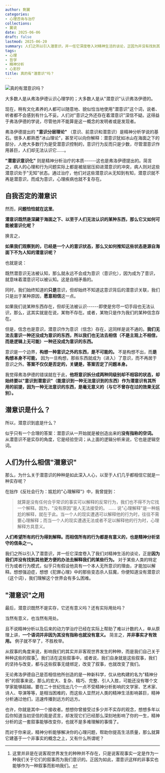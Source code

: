 ```yaml
---
author: 剩翼
categories:
- 心理咨询与治疗
collections:
- 翼说
date: 2025-06-06
draft: false
lastmod: 2025-06-20
summary: 人们之所以引入潜意识，并一任它深度卷入对精神生活的谈论，正因为并没有找到其他更方便的办法去解释某些行为。
tags:
- 心理
- 哲学
- 精神分析
- 心影抄
title: 真的有"潜意识"吗？
---
```



<img src="/img/zhendeyouqianyishima/zhendeyouqianyishima.jpg" class="wikilink"
alt="真的有潜意识吗？" />


大多数人是从弗洛伊德认识心理学的；大多数人是从"潜意识"认识弗洛伊德的。

现在，稍有文化素养的人都可以随意地、貌似恰当地使用"潜意识"这个词，说者、听者都不会感到有什么不妥。人们对"意识之外还存在着潜意识"深信不疑。这得益于弗洛伊德的学说，尽管他并不能算是这一概念的发明者或是发现者。

弗洛伊德提出的 **"意识分层理论"** （意识、前意识和潜意识）是精神分析学说的基石。很多人都熟悉"冰山理论"，甚至可以向你解释：潜意识犹如冰山在海面之下的部分，人绝大多数行为是受潜意识控制的，意识行为反而只是少数，尽管潜意识作用甚巨，人们却无法认识它......。

**"潜意识意识化"** 则是精神分析治疗的本质------这也是弗洛伊德提出的。简言之，病人的心理和行为问题实际上都是被层层压抑进潜意识的冲突，病人则对这些潜意识处于"无知"状态。通过治疗，他们对这些潜意识从无知到有知，潜意识就不再是潜意识，而成为意识，心理疾病也就不复存在。

## 自我否定的潜意识

然而，**问题恰恰就在这里**。

**潜意识既然是深藏于海面之下、以至于人们无法认识的某种东西，那么它又如何可能被意识化呢？**

换言之，

**如果我们观察到的，已经是一个人的意识状态，那么又如何推知这些状态是源自海面下不为人知的潜意识呢？**

也就是说：

既然潜意识无法被认知，那么就永远不会成为意识（意识化），因为成为了意识，就意味着潜意识可以被认知。这是自相矛盾的。

同时，我们始终知道的**只是**意识，但却始终不知道这意识背后的潜意识关联，我们只是出于某种原因，**愿意相信**这一点。

如果我们说某种东西存在，但却无法被认识------即使是穷尽一切手段也无法认识，那么，这其实就是在说，某物不存在。或者，某物只是作为我们的某种信念存在。

但是，信念也是意识，潜意识作为意识（信念）存在，这同样是说不通的。**我们无法去意识一种还没成为意识的东西，所以我们也无法去相信（不是主观上不相信，而是逻辑上无可能）一种还没成为意识的东西。**

意识是一个边界，**构想一种意识之外的东西，是不可能的。** 不是构想不出，而**是构想本身不可能，** 因为一旦构想，那些东西就成为（进入）了意识，而不再居于意识之外。**答案不仅仅是否定的，关键是，答案否定了问题本身。**

我觉得弗洛伊德的错误就在于此，**他将意识拆分成两种同级别却不相容的状态，却始终要以"意识到潜意识"（能意识到一种无法意识到的东西）作为潜意识有其所用的前提，因为一种无法意识的东西，是毫无意义的（与它不曾存在过的效果无区别）。**

## 潜意识是什么？

所以，潜意识到底是什么？

似乎只有一个合理的答案：潜意识从一开始就是被创造出来的**没有指称的空词。** 从潜意识不是实存的角度，它是经验空词；从上面的逻辑分析来说，它也是逻辑空词。

## 人们为什么相信"潜意识"

那么，为什么关于潜意识的种种是如此深入人心，以至于人们几乎都相信它就是一种实存呢？

在拙作《反社会行为：尴尬的"心理解释"》中，我曾提到：

> 就算是没有任何合乎常识的事实可以解释的反常行为，我们也不得不为它找一个解释。因为，"没有原因"是人无法接受的。
> ......
> 说"心理解释"是一种尴尬的解释，就在于此。当一个人的现实遭遇可以解释他的行为时，往往不需要心理解释；而当一个人的现实遭遇无法或者不足以解释他的行为时，心理解释方具意义。

**人们希望所有的行为得到解释。而相信所有的行为都是有意义的，也是精神分析坚守的信条之一。**

我们之所以引入了潜意识，并一任它深度卷入了我们对精神生活的谈论，正是**因为我们并没有找到其他更方便的办法去解释我们的某些行为。** 对于某些人类的特定行为或者行为模式，似乎只有假设他具有一个本人无所意识的理由，才能加以解释。想想强迫症，想想《犯罪心理》中的那些变态杀人狂魔，你便知道没有潜意识（这个词），我们理解这个世界会有多么困难。

## "潜意识"之用

最后，潜意识既然不是实存，它还有意义吗？还有实际用处吗？

当然有意义，也当然有用处。

且不说精神分析以及后来的动力学治疗已经在实际上帮助了难以计数的人，单从原理上讲，**一个语词并非因为其没有指称也就没有意义。** 简言之，**并非事实才有效用。** 例子就不举了，不胜枚举。

从叙事的角度来说，影响我们的其实并非客观世界发生的种种，而是我们自己关于种种这些的叙事[^1]。我们活在这些叙事中，或者说，我们自身就是这些叙事，我们的坚持与改变，都与这些叙事无缝绑定，改变了叙事，也就改变了我们。

无论弗洛伊德自己是否相信他所创造的是一种新科学，仅从他构建的名为"精神分析"的叙事来说，那么的宏大、复杂、精巧、完整、引人入胜，可能还没有哪个文学家能够超越。要在二十世纪找出几个一点不受精神分析影响的文学家、艺术家、诗人、导演等等，是相当困难的，而这些人显然对人类的精神生活影响甚巨，精神分析通过他们，迅速传播到远方的远方。

也许，你就是其中一个接收者。想想你曾接受过多少并不实存的观念，想想多年以后你知道当初坚信的竟是谎言，却发现它们已经那么深刻地影响了你的一生，精神分析的这一套叙事能够改变你，也就不是多难理解的事情了。

而对于你来说，精神分析能够解决你的心理问题，帮助你提高生活质量，那么就算它建基于一个非事实的概念之上，又有什么所谓呢？

[^1]: 这里并非是在说客观世界发生的种种并不存在，只是说客观事实一定是作为一种我们关于它们的叙事而为我们意识的。正因为如此，潜意识这样的非事实也能够作为一种叙事而影响我们。
